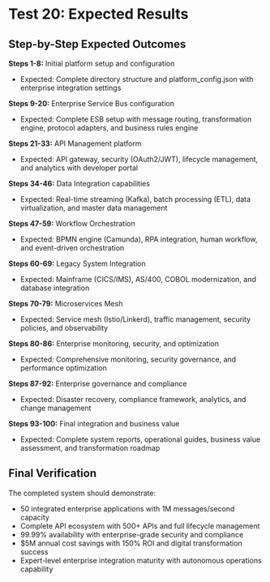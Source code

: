 # Test 20: Expected Results

## Step-by-Step Expected Outcomes

**Steps 1-8:** Initial platform setup and configuration
- Expected: Complete directory structure and platform_config.json with enterprise integration settings

**Steps 9-20:** Enterprise Service Bus configuration  
- Expected: Complete ESB setup with message routing, transformation engine, protocol adapters, and business rules engine

**Steps 21-33:** API Management platform
- Expected: API gateway, security (OAuth2/JWT), lifecycle management, and analytics with developer portal

**Steps 34-46:** Data Integration capabilities
- Expected: Real-time streaming (Kafka), batch processing (ETL), data virtualization, and master data management

**Steps 47-59:** Workflow Orchestration
- Expected: BPMN engine (Camunda), RPA integration, human workflow, and event-driven orchestration

**Steps 60-69:** Legacy System Integration
- Expected: Mainframe (CICS/IMS), AS/400, COBOL modernization, and database integration

**Steps 70-79:** Microservices Mesh
- Expected: Service mesh (Istio/Linkerd), traffic management, security policies, and observability

**Steps 80-86:** Enterprise monitoring, security, and optimization
- Expected: Comprehensive monitoring, security governance, and performance optimization

**Steps 87-92:** Enterprise governance and compliance
- Expected: Disaster recovery, compliance framework, analytics, and change management

**Steps 93-100:** Final integration and business value
- Expected: Complete system reports, operational guides, business value assessment, and transformation roadmap

## Final Verification
The completed system should demonstrate:
- 50 integrated enterprise applications with 1M messages/second capacity
- Complete API ecosystem with 500+ APIs and full lifecycle management  
- 99.99% availability with enterprise-grade security and compliance
- $5M annual cost savings with 150% ROI and digital transformation success
- Expert-level enterprise integration maturity with autonomous operations capability